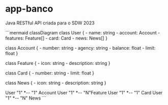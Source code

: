 # app-banco
Java RESTful API criada para o SDW 2023

´´´mermaid
classDiagram
  class User {
    - name: string
    - account: Account
    - features: Feature[]
    - card: Card
    - news: News[]
  }

  class Account {
    - number: string
    - agency: string
    - balance: float
    - limit: float
  }

  class Feature {
    - icon: string
    - description: string
  }

  class Card {
    - number: string
    - limit: float
  }

  class News {
    - icon: string
    - description: string
  }

  User "1" *-- "1" Account
  User "1" *-- "N"Feature
  User "1" *-- "1" Card
  User "1" *-- "N" News
´´´
